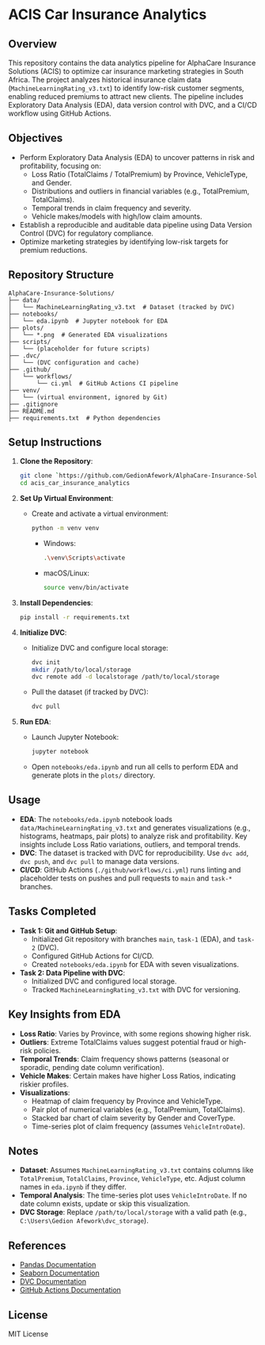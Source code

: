 # ACIS Car Insurance Analytics

## Overview

This repository contains the data analytics pipeline for AlphaCare Insurance Solutions (ACIS) to optimize car insurance marketing strategies in South Africa. The project analyzes historical insurance claim data (`MachineLearningRating_v3.txt`) to identify low-risk customer segments, enabling reduced premiums to attract new clients. The pipeline includes Exploratory Data Analysis (EDA), data version control with DVC, and a CI/CD workflow using GitHub Actions.

## Objectives

- Perform Exploratory Data Analysis (EDA) to uncover patterns in risk and profitability, focusing on:
  - Loss Ratio (TotalClaims / TotalPremium) by Province, VehicleType, and Gender.
  - Distributions and outliers in financial variables (e.g., TotalPremium, TotalClaims).
  - Temporal trends in claim frequency and severity.
  - Vehicle makes/models with high/low claim amounts.
- Establish a reproducible and auditable data pipeline using Data Version Control (DVC) for regulatory compliance.
- Optimize marketing strategies by identifying low-risk targets for premium reductions.

## Repository Structure

```
AlphaCare-Insurance-Solutions/
├── data/
│   └── MachineLearningRating_v3.txt  # Dataset (tracked by DVC)
├── notebooks/
│   └── eda.ipynb  # Jupyter notebook for EDA
├── plots/
│   └── *.png  # Generated EDA visualizations
├── scripts/
│   └── (placeholder for future scripts)
├── .dvc/
│   └── (DVC configuration and cache)
├── .github/
│   └── workflows/
│       └── ci.yml  # GitHub Actions CI pipeline
├── venv/
│   └── (virtual environment, ignored by Git)
├── .gitignore
├── README.md
├── requirements.txt  # Python dependencies
```

## Setup Instructions

1. **Clone the Repository**:

   ```bash
   git clone `https://github.com/GedionAfework/AlphaCare-Insurance-Solutions.git`
   cd acis_car_insurance_analytics
   ```

2. **Set Up Virtual Environment**:

   - Create and activate a virtual environment:
     ```bash
     python -m venv venv
     ```
     - Windows:
       ```bash
       .\venv\Scripts\activate
       ```
     - macOS/Linux:
       ```bash
       source venv/bin/activate
       ```

3. **Install Dependencies**:

   ```bash
   pip install -r requirements.txt
   ```

4. **Initialize DVC**:

   - Initialize DVC and configure local storage:
     ```bash
     dvc init
     mkdir /path/to/local/storage
     dvc remote add -d localstorage /path/to/local/storage
     ```
   - Pull the dataset (if tracked by DVC):
     ```bash
     dvc pull
     ```

5. **Run EDA**:
   - Launch Jupyter Notebook:
     ```bash
     jupyter notebook
     ```
   - Open `notebooks/eda.ipynb` and run all cells to perform EDA and generate plots in the `plots/` directory.

## Usage

- **EDA**: The `notebooks/eda.ipynb` notebook loads `data/MachineLearningRating_v3.txt` and generates visualizations (e.g., histograms, heatmaps, pair plots) to analyze risk and profitability. Key insights include Loss Ratio variations, outliers, and temporal trends.
- **DVC**: The dataset is tracked with DVC for reproducibility. Use `dvc add`, `dvc push`, and `dvc pull` to manage data versions.
- **CI/CD**: GitHub Actions (`./github/workflows/ci.yml`) runs linting and placeholder tests on pushes and pull requests to `main` and `task-*` branches.

## Tasks Completed

- **Task 1: Git and GitHub Setup**:
  - Initialized Git repository with branches `main`, `task-1` (EDA), and `task-2` (DVC).
  - Configured GitHub Actions for CI/CD.
  - Created `notebooks/eda.ipynb` for EDA with seven visualizations.
- **Task 2: Data Pipeline with DVC**:
  - Initialized DVC and configured local storage.
  - Tracked `MachineLearningRating_v3.txt` with DVC for versioning.

## Key Insights from EDA

- **Loss Ratio**: Varies by Province, with some regions showing higher risk.
- **Outliers**: Extreme TotalClaims values suggest potential fraud or high-risk policies.
- **Temporal Trends**: Claim frequency shows patterns (seasonal or sporadic, pending date column verification).
- **Vehicle Makes**: Certain makes have higher Loss Ratios, indicating riskier profiles.
- **Visualizations**:
  - Heatmap of claim frequency by Province and VehicleType.
  - Pair plot of numerical variables (e.g., TotalPremium, TotalClaims).
  - Stacked bar chart of claim severity by Gender and CoverType.
  - Time-series plot of claim frequency (assumes `VehicleIntroDate`).

## Notes

- **Dataset**: Assumes `MachineLearningRating_v3.txt` contains columns like `TotalPremium`, `TotalClaims`, `Province`, `VehicleType`, etc. Adjust column names in `eda.ipynb` if they differ.
- **Temporal Analysis**: The time-series plot uses `VehicleIntroDate`. If no date column exists, update or skip this visualization.
- **DVC Storage**: Replace `/path/to/local/storage` with a valid path (e.g., `C:\Users\Gedion Afework\dvc_storage`).

## References

- [Pandas Documentation](https://pandas.pydata.org/docs/)
- [Seaborn Documentation](https://seaborn.pydata.org/)
- [DVC Documentation](https://dvc.org/doc)
- [GitHub Actions Documentation](https://docs.github.com/en/actions)

## License

MIT License
